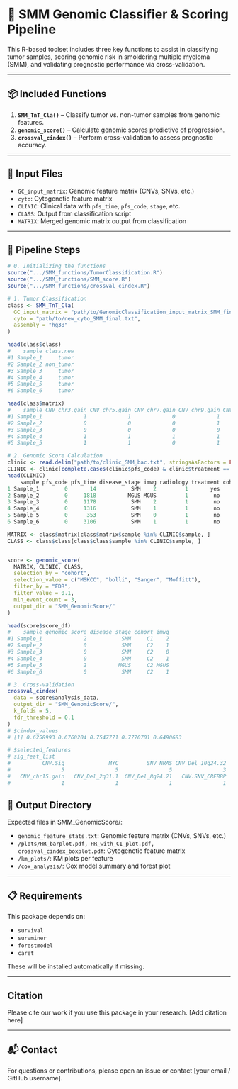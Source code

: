 # 🔬 SMM Genomic Classifier & Scoring Pipeline

This R-based toolset includes three key functions to assist in classifying tumor samples, scoring genomic risk in smoldering multiple myeloma (SMM), and validating prognostic performance via cross-validation.

---

## 📦 Included Functions

1. **`SMM_TnT_Cla()`** – Classify tumor vs. non-tumor samples from genomic features.
2. **`genomic_score()`** – Calculate genomic scores predictive of progression.
3. **`crossval_cindex()`** – Perform cross-validation to assess prognostic accuracy.

---

## 🧪 Input Files

- `GC_input_matrix`: Genomic feature matrix (CNVs, SNVs, etc.)
- `cyto`: Cytogenetic feature matrix
- `CLINIC`: Clinical data with `pfs_time`, `pfs_code`, `stage`, etc.
- `CLASS`: Output from classification script
- `MATRIX`: Merged genomic matrix output from classification

---

## 🔁 Pipeline Steps

```r
# 0. Initializing the functions
source(".../SMM_functions/TumorClassification.R")
source(".../SMM_functions/SMM_score.R")
source(".../SMM_functions/crossval_cindex.R")
```

```r
# 1. Tumor Classification
class <- SMM_TnT_Cla(
  GC_input_matrix = "path/to/GenomicClassification_input_matrix_SMM_final.txt",
  cyto = "path/to/new_cyto_SMM_final.txt",
  assembly = "hg38"
)
```
```r
head(class$class)
#    sample class.new
#1 Sample_1     tumor
#2 Sample_2 non_tumor
#3 Sample_3     tumor
#4 Sample_4     tumor
#5 Sample_5     tumor
#6 Sample_6     tumor
```

```r
head(class$matrix)
#    sample CNV_chr3.gain CNV_chr5.gain CNV_chr7.gain CNV_chr9.gain CNV_chr11.gain CNV_chr15.gain CNV_chr19.gain CNV_chr21.gain CNV_chr18.gain
#1 Sample_1             1             1             0             1              1              1              1              0              0
#2 Sample_2             0             0             0             1              0              0              0              0              0
#3 Sample_3             0             0             0             0              0              0              0              0              0
#4 Sample_4             1             1             1             1              1              1              1              1              0
#5 Sample_5             1             1             0             1              0              1              1              0              0
```

```r
# 2. Genomic Score Calculation
clinic <- read.delim("path/to/clinic_SMM_bac.txt", stringsAsFactors = FALSE)
CLINIC <- clinic[complete.cases(clinic$pfs_code) & clinic$treatment == "no", ]
head(CLINIC)
    sample pfs_code pfs_time disease_stage imwg radiology treatment cohort seq
1 Sample_1        0       14           SMM    2         1       yes     C1 wgs
2 Sample_2        0     1818          MGUS MGUS         1        no     C2 wes
3 Sample_3        0     1178           SMM    2         1        no     C2 wes
4 Sample_4        0     1316           SMM    1         1        no     C2 wes
5 Sample_5        0      353           SMM    0         1        no     C2 wes
6 Sample_6        0     3106           SMM    1         1        no     C2 wes

MATRIX <- class$matrix[class$matrix$sample %in% CLINIC$sample, ]
CLASS <- class$class[class$class$sample %in% CLINIC$sample, ]


score <- genomic_score(
  MATRIX, CLINIC, CLASS,
  selection_by = "cohort",
  selection_value = c("MSKCC", "bolli", "Sanger", "Moffitt"),
  filter_by = "FDR",
  filter_value = 0.1,
  min_event_count = 3,
  output_dir = "SMM_GenomicScore/"
)
```

```r
head(score$score_df)
#    sample genomic_score disease_stage cohort imwg
#1 Sample_1             2           SMM     C1    2
#2 Sample_2             0           SMM     C2    1
#3 Sample_3             0           SMM     C2    0
#4 Sample_4             0           SMM     C2    1
#5 Sample_5             2          MGUS     C2 MGUS
#6 Sample_6             0           SMM     C2    1
```

```r
# 3. Cross-validation
crossval_cindex(
  data = score$analysis_data,
  output_dir = "SMM_GenomicScore/",
  k_folds = 5,
  fdr_threshold = 0.1
)
# $cindex_values
# [1] 0.6258993 0.6760204 0.7547771 0.7770701 0.6490683

# $selected_features
# sig_feat_list
#          CNV.Sig              MYC         SNV_NRAS CNV_Del_10q24.32      CNV.SNV_NF1     CNV.SNV_TET2              seq        SNV_FGFR3           APOBEC 
#                5                5                5                3                3                3                3                2                1 
#   CNV_chr15.gain   CNV_Del_2q31.1  CNV_Del_8q24.21   CNV.SNV_CREBBP   CNV.SNV_DNMT3A    CNV.SNV_NCOR1     CNV.SNV_POT1   CNV.SNV_TENT5C 
#                1                1                1                1                1                1                1                1 
```

## 📂 Output Directory

Expected files in SMM_GenomicScore/:

- `genomic_feature_stats.txt`: Genomic feature matrix (CNVs, SNVs, etc.)
- `/plots/HR_barplot.pdf, HR_with_CI_plot.pdf, crossval_cindex_boxplot.pdf`: Cytogenetic feature matrix
- `/km_plots/`: KM plots per feature
- `/cox_analysis/`: Cox model summary and forest plot

---

## 📋 Requirements

This package depends on:

- `survival`
- `survminer`
- `forestmodel`
- `caret`

These will be installed automatically if missing.

---

## Citation
Please cite our work if you use this package in your research. [Add citation here]

---

## 📬 Contact

For questions or contributions, please open an issue or contact [your email / GitHub username].






